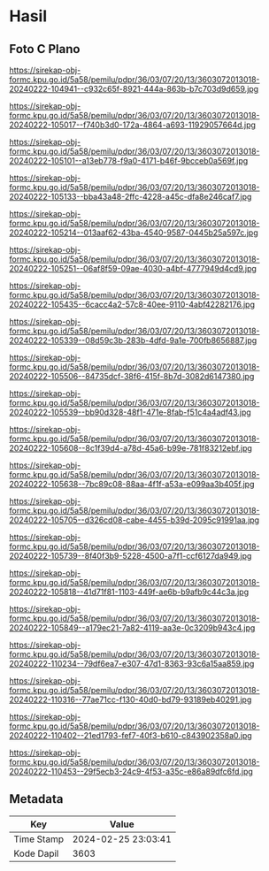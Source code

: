 # Hasil

## Foto C Plano

https://sirekap-obj-formc.kpu.go.id/5a58/pemilu/pdpr/36/03/07/20/13/3603072013018-20240222-104941--c932c65f-8921-444a-863b-b7c703d9d659.jpg

https://sirekap-obj-formc.kpu.go.id/5a58/pemilu/pdpr/36/03/07/20/13/3603072013018-20240222-105017--f740b3d0-172a-4864-a693-11929057664d.jpg

https://sirekap-obj-formc.kpu.go.id/5a58/pemilu/pdpr/36/03/07/20/13/3603072013018-20240222-105101--a13eb778-f9a0-4171-b46f-9bcceb0a569f.jpg

https://sirekap-obj-formc.kpu.go.id/5a58/pemilu/pdpr/36/03/07/20/13/3603072013018-20240222-105133--bba43a48-2ffc-4228-a45c-dfa8e246caf7.jpg

https://sirekap-obj-formc.kpu.go.id/5a58/pemilu/pdpr/36/03/07/20/13/3603072013018-20240222-105214--013aaf62-43ba-4540-9587-0445b25a597c.jpg

https://sirekap-obj-formc.kpu.go.id/5a58/pemilu/pdpr/36/03/07/20/13/3603072013018-20240222-105251--06af8f59-09ae-4030-a4bf-4777949d4cd9.jpg

https://sirekap-obj-formc.kpu.go.id/5a58/pemilu/pdpr/36/03/07/20/13/3603072013018-20240222-105435--6cacc4a2-57c8-40ee-9110-4abf42282176.jpg

https://sirekap-obj-formc.kpu.go.id/5a58/pemilu/pdpr/36/03/07/20/13/3603072013018-20240222-105339--08d59c3b-283b-4dfd-9a1e-700fb8656887.jpg

https://sirekap-obj-formc.kpu.go.id/5a58/pemilu/pdpr/36/03/07/20/13/3603072013018-20240222-105506--84735dcf-38f6-415f-8b7d-3082d6147380.jpg

https://sirekap-obj-formc.kpu.go.id/5a58/pemilu/pdpr/36/03/07/20/13/3603072013018-20240222-105539--bb90d328-48f1-471e-8fab-f51c4a4adf43.jpg

https://sirekap-obj-formc.kpu.go.id/5a58/pemilu/pdpr/36/03/07/20/13/3603072013018-20240222-105608--8c1f39d4-a78d-45a6-b99e-781f83212ebf.jpg

https://sirekap-obj-formc.kpu.go.id/5a58/pemilu/pdpr/36/03/07/20/13/3603072013018-20240222-105638--7bc89c08-88aa-4f1f-a53a-e099aa3b405f.jpg

https://sirekap-obj-formc.kpu.go.id/5a58/pemilu/pdpr/36/03/07/20/13/3603072013018-20240222-105705--d326cd08-cabe-4455-b39d-2095c91991aa.jpg

https://sirekap-obj-formc.kpu.go.id/5a58/pemilu/pdpr/36/03/07/20/13/3603072013018-20240222-105739--8f40f3b9-5228-4500-a7f1-ccf6127da949.jpg

https://sirekap-obj-formc.kpu.go.id/5a58/pemilu/pdpr/36/03/07/20/13/3603072013018-20240222-105818--41d71f81-1103-449f-ae6b-b9afb9c44c3a.jpg

https://sirekap-obj-formc.kpu.go.id/5a58/pemilu/pdpr/36/03/07/20/13/3603072013018-20240222-105849--a179ec21-7a82-4119-aa3e-0c3209b943c4.jpg

https://sirekap-obj-formc.kpu.go.id/5a58/pemilu/pdpr/36/03/07/20/13/3603072013018-20240222-110234--79df6ea7-e307-47d1-8363-93c6a15aa859.jpg

https://sirekap-obj-formc.kpu.go.id/5a58/pemilu/pdpr/36/03/07/20/13/3603072013018-20240222-110316--77ae71cc-f130-40d0-bd79-93189eb40291.jpg

https://sirekap-obj-formc.kpu.go.id/5a58/pemilu/pdpr/36/03/07/20/13/3603072013018-20240222-110402--21ed1793-fef7-40f3-b610-c843902358a0.jpg

https://sirekap-obj-formc.kpu.go.id/5a58/pemilu/pdpr/36/03/07/20/13/3603072013018-20240222-110453--29f5ecb3-24c9-4f53-a35c-e86a89dfc6fd.jpg


## Metadata

| Key        | Value               |
| ---------- | ------------------- |
| Time Stamp | 2024-02-25 23:03:41 |
| Kode Dapil | 3603                |



